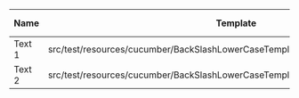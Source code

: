 |  Name  |                                     Template                                      | Single/Multi | Output Path |          File Pattern          |
|--------|-----------------------------------------------------------------------------------|--------------|-------------|--------------------------------|
| Text 1 | src/test/resources/cucumber/BackSlashLowerCaseTemplate/template/SingleTemplate.vm | Single       | single      | Destination.xml                |
| Text 2 | src/test/resources/cucumber/BackSlashLowerCaseTemplate/template/MultiTemplate.vm  | Multi        | multi       | Destination\_${CLASS_NAME}.xml |

